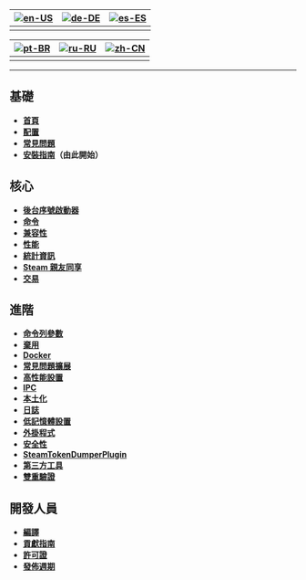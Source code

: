 | [![en-US](https://raw.githubusercontent.com/hjnilsson/country-flags/master/png100px/us.png)](https://github.com/JustArchiNET/ArchiSteamFarm/wiki/Home) | [![de-DE](https://raw.githubusercontent.com/hjnilsson/country-flags/master/png100px/de.png)](https://github.com/JustArchiNET/ArchiSteamFarm/wiki/Home-de-DE) | [![es-ES](https://raw.githubusercontent.com/hjnilsson/country-flags/master/png100px/es.png)](https://github.com/JustArchiNET/ArchiSteamFarm/wiki/Home-es-ES) |
| ------------------------------------------------------------------------------------------------------------------------------------------------------ | ------------------------------------------------------------------------------------------------------------------------------------------------------------ | ------------------------------------------------------------------------------------------------------------------------------------------------------------ |
|                                                                                                                                                        |                                                                                                                                                              |                                                                                                                                                              |

| [![pt-BR](https://raw.githubusercontent.com/hjnilsson/country-flags/master/png100px/br.png)](https://github.com/JustArchiNET/ArchiSteamFarm/wiki/Home-pt-BR) | [![ru-RU](https://raw.githubusercontent.com/hjnilsson/country-flags/master/png100px/ru.png)](https://github.com/JustArchiNET/ArchiSteamFarm/wiki/Home-ru-RU) | [![zh-CN](https://raw.githubusercontent.com/hjnilsson/country-flags/master/png100px/cn.png)](https://github.com/JustArchiNET/ArchiSteamFarm/wiki/Home-zh-CN) |
| ------------------------------------------------------------------------------------------------------------------------------------------------------------ | ------------------------------------------------------------------------------------------------------------------------------------------------------------ | ------------------------------------------------------------------------------------------------------------------------------------------------------------ |
|                                                                                                                                                              |                                                                                                                                                              |                                                                                                                                                              |

* * *

## 基礎

* **[首頁](https://github.com/JustArchiNET/ArchiSteamFarm/wiki/Home)**
* **[配置](https://github.com/JustArchiNET/ArchiSteamFarm/wiki/Configuration)**
* **[常見問題](https://github.com/JustArchiNET/ArchiSteamFarm/wiki/FAQ)**
* **[安裝指南](https://github.com/JustArchiNET/ArchiSteamFarm/wiki/Setting-up)**​&#8203;**（由此開始）**

## 核心

* **[後台序號啟動器](https://github.com/JustArchiNET/ArchiSteamFarm/wiki/Background-games-redeemer)**
* **[命令](https://github.com/JustArchiNET/ArchiSteamFarm/wiki/Commands)**
* **[兼容性](https://github.com/JustArchiNET/ArchiSteamFarm/wiki/Compatibility)**
* **[性能](https://github.com/JustArchiNET/ArchiSteamFarm/wiki/Performance)**
* **[統計資訊](https://github.com/JustArchiNET/ArchiSteamFarm/wiki/Statistics)**
* **[Steam 親友同享](https://github.com/JustArchiNET/ArchiSteamFarm/wiki/Steam-Family-Sharing)**
* **[交易](https://github.com/JustArchiNET/ArchiSteamFarm/wiki/Trading)**

## 進階

* **[命令列參數](https://github.com/JustArchiNET/ArchiSteamFarm/wiki/Command-line-arguments)**
* **[棄用](https://github.com/JustArchiNET/ArchiSteamFarm/wiki/Deprecation)**
* **[Docker](https://github.com/JustArchiNET/ArchiSteamFarm/wiki/Docker)**
* **[常見問題擴展](https://github.com/JustArchiNET/ArchiSteamFarm/wiki/Extended-FAQ)**
* **[高性能設置](https://github.com/JustArchiNET/ArchiSteamFarm/wiki/High-performance-setup)**
* **[IPC](https://github.com/JustArchiNET/ArchiSteamFarm/wiki/IPC)**
* **[本土化](https://github.com/JustArchiNET/ArchiSteamFarm/wiki/Localization)**
* **[日誌](https://github.com/JustArchiNET/ArchiSteamFarm/wiki/Logging)**
* **[低記憶體設置](https://github.com/JustArchiNET/ArchiSteamFarm/wiki/Low-memory-setup)**
* **[外掛程式](https://github.com/JustArchiNET/ArchiSteamFarm/wiki/Plugins)**
* **[安全性](https://github.com/JustArchiNET/ArchiSteamFarm/wiki/Security)**
* **[SteamTokenDumperPlugin](https://github.com/JustArchiNET/ArchiSteamFarm/wiki/SteamTokenDumperPlugin)**
* **[第三方工具](https://github.com/JustArchiNET/ArchiSteamFarm/wiki/Third-party)**
* **[雙重驗證](https://github.com/JustArchiNET/ArchiSteamFarm/wiki/Two-factor-authentication)**

## 開發人員

* **[編譯](https://github.com/JustArchiNET/ArchiSteamFarm/wiki/Compilation)**
* **[貢獻指南](https://github.com/JustArchiNET/ArchiSteamFarm/blob/main/.github/CONTRIBUTING.md)**
* **[許可證](https://github.com/JustArchiNET/ArchiSteamFarm/wiki/License)**
* **[發佈週期](https://github.com/JustArchiNET/ArchiSteamFarm/wiki/Release-cycle)**